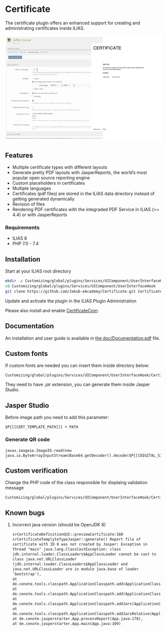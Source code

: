 # Certificate

The certificate plugin offers an enhanced support for creating and administrating certificates inside ILIAS.

![001](doc/images/certificate_plugin_preview.jpg)

## Features

* Multiple certificate types with different layouts
* Generate pretty PDF layouts with JasperReports, the world’s most popular open source reporting engine
* Custom placeholders in certificates
* Multiple languages
* Certificates (pdf files) are stored in the ILIAS data directory instead of getting generated dynamically
* Revision of files
* Rendering PDF certificates with the integraded PDF Service in ILIAS (>= 4.4) or with JasperReports

### Requirements
* ILIAS 8
* PHP 7.0 - 7.4

## Installation
Start at your ILIAS root directory
```bash
mkdir -p Customizing/global/plugins/Services/UIComponent/UserInterfaceHook
cd Customizing/global/plugins/Services/UIComponent/UserInterfaceHook
git clone https://github.com/Jakub-eAcademy/Certificate.git Certificate
```
Update and activate the plugin in the ILIAS Plugin Administration

Please also install and enable [CertificateCron](https://github.com/studer-raimann/CertificateCron).

## Documentation

An installation and user guide is available in [the doc/Documentation.pdf](/doc/Documentation.pdf?raw=true) file.

## Custom fonts

If custom fonts are needed you can insert them inside directory below:

```
Customizing/global/plugins/Services/UIComponent/UserInterfaceHook/Certificate/vendor/rdpascua/jasperstarter/jdbc/
```

They need to have _.jar_ extension, you can generate them inside Jasper Studio.

## Jasper Studio

Before image path you need to add this parameter:

```
$P{[[CERT_TEMPLATE_PATH]]} + PATH
```
### Generate QR code
```
javax.imageio.ImageIO.read(new java.io.ByteArrayInputStream(Base64.getDecoder().decode($P{[[DIGITAL_SIGNATURE_QR_CODE]]})))
```

## Custom verification

Change the PHP code of the class responsible for displaing validation message

```
Customizing/global/plugins/Services/UIComponent/UserInterfaceHook/Certificate/classes/checkCertificate.php
```

## Known bugs

1. Incorrect java version (should be OpenJDK 8)
   ```
   srCertificateDefinitionGUI::previewCertificate:160 srCertificateTemplyteTypeJasper::generate() Report file of certificate with ID 0 was not created by Jasper: Exception in thread "main" java.lang.ClassCastException: class jdk.internal.loader.ClassLoaders$AppClassLoader cannot be cast to class java.net.URLClassLoader (jdk.internal.loader.ClassLoaders$AppClassLoader and java.net.URLClassLoader are in module java.base of loader 'bootstrap'),
   at de.cenote.tools.classpath.ApplicationClasspath.add(ApplicationClasspath.java:75),
   at de.cenote.tools.classpath.ApplicationClasspath.add(ApplicationClasspath.java:65),
   at de.cenote.tools.classpath.ApplicationClasspath.addJars(ApplicationClasspath.java:134),
   at de.cenote.tools.classpath.ApplicationClasspath.addJarsRelative(ApplicationClasspath.java:151),
   at de.cenote.jasperstarter.App.processReport(App.java:178),
   at de.cenote.jasperstarter.App.main(App.java:109)
   ```

